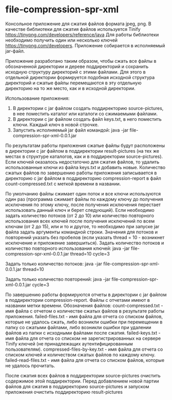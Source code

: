 # file-compression-spr-xml

Консольное приложение для сжатия файлов формата jpeg, png.
В качестве библиотеки для сжатия файлов используется Tinify https://tinypng.com/developers/reference/java
Для работы библиотеки необходимо получить один или несколько ключей https://tinypng.com/developers.
Приложение собирается в исполняемый jar-файл.

Приложение разработано таким образом, чтобы сжать все файлы в обозначенной директории и дереве поддиректорий и
 сохранить исходную структуру директорий с этими файлами.
Для этого в отдельной директории формируется подобная исходной структура директорий и сжатые файлы перемещаются
 в эту отдельную директорию на то же место, как и в исходной директории.

Использование приложения:
1. В директории с jar файлом создать поддиректорию source-pictures, в нее поместить каталог или каталоги со сжимаемыми файлами.
2. В директории с jar файлом создать файл keys.txt, в него поместить ключи. Каждый ключ в новой строчке.
3. Запустить исполняемый jar файл командой:
java -jar file-compression-spr-xml-0.0.1.jar

По результатам работы приложения сжатые файлы будут расположены в директории с jar файлом в поддиректории result-pictures
 (на тех же местах в структуре каталогов, как и в поддиректории source-pictures).
Если ключей оказалось недостаточно для сжатия файлов, то удалить использованные ключи из файла keys.txt и добавить новые.
Количество сжатых файлов по завершению работы приложения записывается в директорию с jar файлом в поддиректорию 
compression-report в файл count-compressed.txt с меткой времени в названии.


По умолчанию файлы сжимает один поток и все ключи используются один раз (программа сжимает файлы по каждому ключу до получения 
исключения по этому ключу, после получения исключения перестает использовать данный ключ и берет следующий).
Если необходимо задать количество потоков (от 2 до 10) или количество повторного использования всех ключей после получения
 исключений по всем ключам (от 2 до 15), или и то и другое, то необходимо при запуске jar файла задать аргументы командной строки.
Значения для потоков и повторений указать без пробелов (если указать  thread = 10 - возникнет исключение и приложение завершиться).
Задать количество потоков и количество повторного использования ключей:
java -jar file-compression-spr-xml-0.0.1.jar thread=10 cycle=3

Задать только количество потоков:
java -jar file-compression-spr-xml-0.0.1.jar thread=10

Задать только количество повторений:
java -jar file-compression-spr-xml-0.0.1.jar cycle=3   

По завершению работы формируются отчеты в директории с jar файлом в поддиректории compression-report.
Файлы с отчетами имеют в названии метки времени.
Обозначения файлов:
count-compressed.txt - имя файла с отчетом о количестве сжатых файлов в результате работы приложения. 
failed-files.txt - имя файла для отчета со списком  файлов, которые не удалось сжать, либо возникли ошибки при перемещении в папку со сжатыми файлами, 
	 либо возникли ошибки при удалении файлов из папки с исходными файлами после сжатия.
failed-keys.txt - имя файла для отчета со списком не зарегистрированных на сервере Tinify ключей (не принадлежащих аутентифицированным пользователям).
compressed-files-by-key.txt - имя файла для отчета со списком ключей и количеством сжатых файлов по каждому ключу.
failed-read-files.txt - имя файла для отчета со списком  файлов, которые не удалось прочитать.

После сжатия всех файлов в поддиректории source-pictures очистить содержимое этой поддиректории. Перед добавлением новой партии файлов для 
сжатия в поддиректорию source-pictures и запуском приложения очистить поддиректорию result-pictures